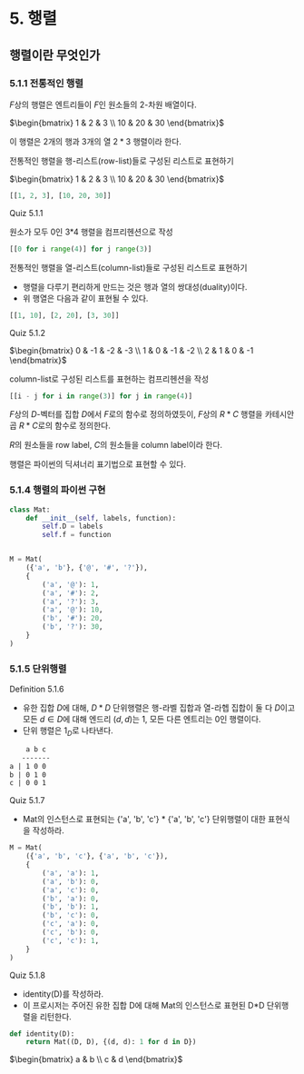 # 5. 행렬

## 행렬이란 무엇인가

### 5.1.1 전통적인 행렬

$F$상의 행렬은 엔트리들이 $F$인 원소들의 2-차원 배열이다.

$\begin{bmatrix} 1 & 2 & 3 \\ 10 & 20 & 30 \end{bmatrix}$

이 행렬은 2개의 행과 3개의 열 $2 * 3$ 행렬이라 한다.

전통적인 행렬을 행-리스트(row-list)들로 구성된 리스트로 표현하기

$\begin{bmatrix} 1 & 2 & 3 \\ 10 & 20 & 30 \end{bmatrix}$

```py
[[1, 2, 3], [10, 20, 30]]
```

Quiz 5.1.1

원소가 모두 0인 3*4 행렬을 컴프리헨션으로 작성

```py
[[0 for i range(4)] for j range(3)]
```

전통적인 행렬을 열-리스트(column-list)들로 구성된 리스트로 표현하기

- 행렬을 다루기 편리하게 만드는 것은 행과 열의 쌍대성(duality)이다.
- 위 행열은 다음과 같이 표현될 수 있다.

```py
[[1, 10], [2, 20], [3, 30]]
```

Quiz 5.1.2

$\begin{bmatrix} 0 & -1 & -2 & -3 \\ 1 & 0 & -1 & -2 \\ 2 & 1 & 0 & -1 \end{bmatrix}$

column-list로 구성된 리스트를 표현하는 컴프리헨션을 작성

```py
[[i - j for i in range(3)] for j in range(4)]
```

$F$상의 $D$-벡터를 집합 $D$에서 $F$로의 함수로 정의하였듯이, $F$상의 $R*C$ 행렬을 카테시안 곱 $R*C$로의 함수로 정의한다.

$R$의 원소들을 row label, $C$의 원소들을 column label이라 한다.

행렬은 파이썬의 딕셔너리 표기법으로 표현할 수 있다.

### 5.1.4 행렬의 파이썬 구현

```py
class Mat:
    def __init__(self, labels, function):
        self.D = labels
        self.f = function


M = Mat(
    ({'a', 'b'}, {'@', '#', '?'}),
    {
        ('a', '@'): 1,
        ('a', '#'): 2,
        ('a', '?'): 3,
        ('a', '@'): 10,
        ('b', '#'): 20,
        ('b', '?'): 30,
    }
)
```

### 5.1.5 단위행렬

Definition 5.1.6

- 유한 집합 $D$에 대해, $D*D$ 단위행렬은 행-라벨 집합과 열-라헵 집합이 둘 다 $D$이고 모든 $d \in D$에 대해 엔드리 $(d, d)$는 1, 모든 다른 엔트리는 0인 행렬이다.
- 단위 행렬은 $1_D$로 나타낸다.

```txt
    a b c
   -------
a | 1 0 0
b | 0 1 0
c | 0 0 1
```

Quiz 5.1.7

- Mat의 인스턴스로 표현되는 {'a', 'b', 'c'} * {'a', 'b', 'c'} 단위행렬이 대한 표현식을 작성하라.

```py
M = Mat(
    ({'a', 'b', 'c'}, {'a', 'b', 'c'}),
    {
        ('a', 'a'): 1,
        ('a', 'b'): 0,
        ('a', 'c'): 0,
        ('b', 'a'): 0,
        ('b', 'b'): 1,
        ('b', 'c'): 0,
        ('c', 'a'): 0,
        ('c', 'b'): 0,
        ('c', 'c'): 1,
    }
)
```

Quiz 5.1.8

- identity(D)를 작성하라.
- 이 프로시저는 주어진 유한 집합 D에 대해 Mat의 인스턴스로 표현된 D*D 단위행렬을 리턴한다.

```py
def identity(D):
    return Mat((D, D), {(d, d): 1 for d in D})
```



$\begin{bmatrix} a & b \\ c & d \end{bmatrix}$